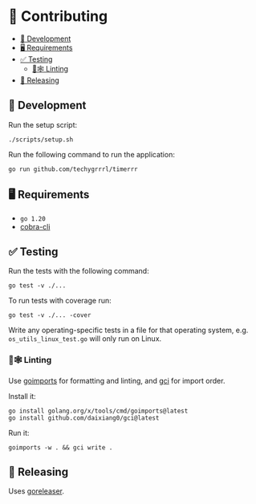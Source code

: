 # 💼 Contributing

- [💽 Development](#-development)
- [🖥 Requirements](#-requirements)
- [✅ Testing](#-testing)
  - [🧹🕸 Linting](#-linting)
- [🚀 Releasing](#-releasing)


## 💽 Development

Run the setup script:

    ./scripts/setup.sh

Run the following command to run the application:

    go run github.com/techygrrrl/timerrr

## 🖥 Requirements

- `go 1.20`
- [cobra-cli](https://github.com/spf13/cobra#usage)


## ✅ Testing

Run the tests with the following command:

    go test -v ./...

To run tests with coverage run:

    go test -v ./... -cover

Write any operating-specific tests in a file for that operating system, e.g. `os_utils_linux_test.go` will only run on Linux.


### 🧹🕸 Linting

Use [goimports](https://pkg.go.dev/golang.org/x/tools/cmd/goimports) for formatting and linting, and [gci](https://github.com/daixiang0/gci) for import order.

Install it:

    go install golang.org/x/tools/cmd/goimports@latest
    go install github.com/daixiang0/gci@latest

Run it:

    goimports -w . && gci write .

## 🚀 Releasing

Uses [goreleaser](https://goreleaser.com/quick-start/).
